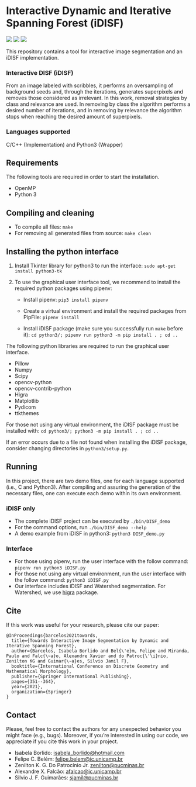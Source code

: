 # Interactive Dynamic and Iterative Spanning Forest (iDISF)

![](https://img.shields.io/apm/l/vim-mode) ![](https://img.shields.io/pypi/implementation/C) ![](https://img.shields.io/pypi/pyversions/tk) 

This repository contains a tool for interactive image segmentation and an iDISF implementation.

### Interactive DISF (iDISF)

From an image labeled with scribbles, it performs an oversampling of background seeds and, 
through the iterations, generates superpixels and removes those considered as irrelevant. 
In this work, removal strategies by class and relevance are used. In removing by class the 
algorithm performs a desired number of iterations, and in removing by relevance the algorithm 
stops when reaching the desired amount of superpixels.

### Languages supported

C/C++ (Implementation) and Python3 (Wrapper)

## Requirements

The following tools are required in order to start the installation.
- OpenMP
- Python 3

## Compiling and cleaning

- To compile all files: `make`
- For removing all generated files from source: `make clean`

## Installing the python interface

1. Install Tkinter library for python3 to run the interface: `sudo apt-get install python3-tk`

2. To use the graphical user interface tool, we recommend to install the required python packages using pipenv:
  
    - Install pipenv: `pip3 install pipenv`

    - Create a virtual environment and install the required packages from PipFile: `pipenv install`

    - Install iDISF package (make sure you successfully run `make` before it): `cd python3/; pipenv run python3 -m pip install . ; cd ..`

The following python libraries are required to run the graphical user interface.
- Pillow
- Numpy
- Scipy
- opencv-python
- opencv-contrib-python
- Higra
- Matplotlib
- Pydicom
- ttkthemes

For those not using any virtual environment, the iDISF package must be installed with: `cd python3/; python3 -m pip install . ; cd ..`

If an error occurs due to a file not found when installing the iDISF package, consider changing directories in `python3/setup.py`.

## Running

In this project, there are two demo files, one for each language supported (i.e., C and Python3). After compiling and assuring the generation of the necessary files, one can execute each demo within its own environment. 

### iDISF only

- The complete iDISF project can be executed by `./bin/DISF_demo`
- For the command options, run `./bin/DISF_demo --help`
- A demo example from iDISF in python3: `python3 DISF_demo.py`

### Interface

- For those using pipenv, run the user interface with the follow command: `pipenv run python3 iDISF.py`
- For those not using any virtual environment, run the user interface with the follow command: `python3 iDISF.py`
- Our interface includes iDISF and Watershed segmentation. For Watershed, we use [higra](https://github.com/higra/Higra) package.

## Cite
If this work was useful for your research, please cite our paper:

```
@InProceedings{barcelos2021towards,
  title={Towards Interactive Image Segmentation by Dynamic and Iterative Spanning Forest},
  author={Barcelos, Isabela Borlido and Bel{\'e}m, Felipe and Miranda, Paulo and Falc{\~a}o, Alexandre Xavier and do Patroc{\'\i}nio, Zenilton KG and Guimar{\~a}es, Silvio Jamil F},
  booktitle={International Conference on Discrete Geometry and Mathematical Morphology},
  publisher={Springer International Publishing},
  pages={351--364},
  year={2021},
  organization={Springer}
}
```

## Contact

Please, feel free to contact the authors for any unexpected behavior you might face (e.g., bugs). Moreover, if you’re interested in using our code, we appreciate if you cite this work in your project.

- Isabela Borlido: isabela_borlido@hotmail.com
- Felipe C. Belém: felipe.belem@ic.unicamp.br
- Zenilton K. G. Do Patrocínio Jr.  zenilton@pucminas.br
- Alexandre X. Falcão: afalcao@ic.unicamp.br
- Silvio J. F. Guimarães: sjamil@pucminas.br
